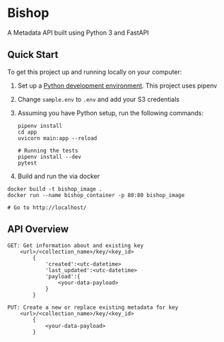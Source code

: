 # Bishop
A Metadata API built using Python 3 and FastAPI

## Quick Start

To get this project up and running locally on your computer:
1. Set up a [Python development environment](https://developer.mozilla.org/en-US/docs/Learn/Server-side/Django/development_environment). This project uses pipenv

2. Change `sample.env` to `.env` and add your S3 credentials

3. Assuming you have Python setup, run the following commands:
   ```
   pipenv install
   cd app
   uvicorn main:app --reload

   # Running the tests
   pipenv install --dev
   pytest
   ```

4. Build and run the via docker
```
docker build -t bishop_image .
docker run --name bishop_container -p 80:80 bishop_image

# Go to http://localhost/
```

## API Overview
```
GET: Get information about and existing key
    <url>/<collection_name>/key/<key_id>
        {
            'created':<utc-datetime>
            'last_updated':<utc-datetime>
            'payload':{
                <your-data-payload>
            }
        }

PUT: Create a new or replace existing metadata for key
    <url>/<collection_name>/key/<key_id>
        {
            <your-data-payload>
        }
```
